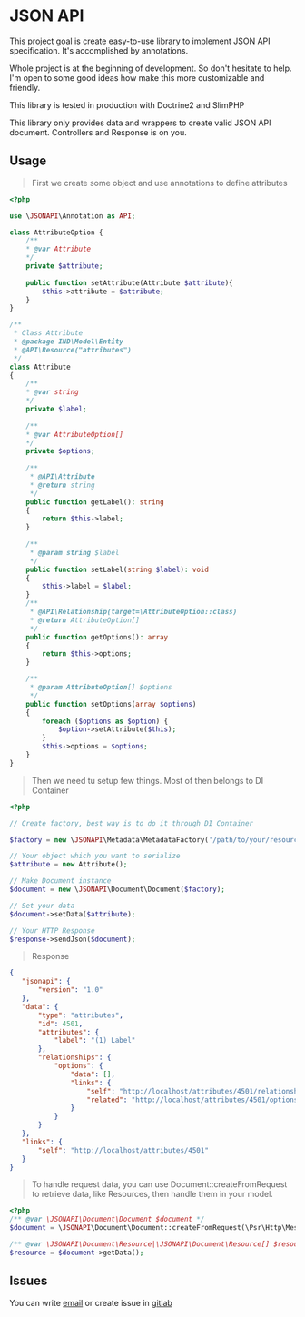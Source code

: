 # JSON API

This project goal is create easy-to-use library to implement JSON API specification.
It's accomplished by annotations.

Whole project is at the beginning of development. So don't hesitate to help.
I'm open to some good ideas how make this more customizable and friendly.

This library is tested in production with Doctrine2 and SlimPHP

This library only provides data and wrappers to create valid JSON API document. Controllers and Response is on you.


## Usage

> First we create some object and use annotations to define attributes

```php
<?php

use \JSONAPI\Annotation as API;

class AttributeOption {
    /**
    * @var Attribute 
    */
    private $attribute;
    
    public function setAttribute(Attribute $attribute){
        $this->attribute = $attribute;        
    }
}

/**
 * Class Attribute
 * @package IND\Model\Entity
 * @API\Resource("attributes")
 */
class Attribute
{
    /**
    * @var string 
    */
    private $label;
    
    /**
    * @var AttributeOption[]
    */
    private $options;
    
    /**
     * @API\Attribute
     * @return string
     */
    public function getLabel(): string
    {
        return $this->label;
    }
    
    /**
     * @param string $label
     */
    public function setLabel(string $label): void
    {
        $this->label = $label;
    }
    /**
     * @API\Relationship(target=\AttributeOption::class)
     * @return AttributeOption[]
     */
    public function getOptions(): array
    {
        return $this->options;
    }

    /**
     * @param AttributeOption[] $options
     */
    public function setOptions(array $options)
    {
        foreach ($options as $option) {
            $option->setAttribute($this);
        }
        $this->options = $options;
    }
}
``` 

> Then we need tu setup few things. Most of then belongs to DI Container

```php
<?php

// Create factory, best way is to do it through DI Container

$factory = new \JSONAPI\Metadata\MetadataFactory('/path/to/your/resources');

// Your object which you want to serialize
$attribute = new Attribute();

// Make Document instance
$document = new \JSONAPI\Document\Document($factory);

// Set your data
$document->setData($attribute);

// Your HTTP Response 
$response->sendJson($document);
```

> Response 
 
 ```json
{
    "jsonapi": {
        "version": "1.0"
    },
    "data": {
        "type": "attributes",
        "id": 4501,
        "attributes": {
            "label": "(1) Label"
        },
        "relationships": {
            "options": {
                "data": [],
                "links": {
                    "self": "http://localhost/attributes/4501/relationships/options",
                    "related": "http://localhost/attributes/4501/options"
                }
            }
        }
    },
    "links": {
        "self": "http://localhost/attributes/4501"
    }
}
```

> To handle request data, you can use Document::createFromRequest to retrieve data, 
like Resources, then handle them in your model.

```php
<?php
/** @var \JSONAPI\Document\Document $document */
$document = \JSONAPI\Document\Document::createFromRequest(\Psr\Http\Message\RequestInterface $request);

/** @var \JSONAPI\Document\Resource|\JSONAPI\Document\Resource[] $resource */
$resource = $document->getData();

```

## Issues

You can write [email](mailto://incoming+bednic-json-api-10827057-issue-@incoming.gitlab.com) or
create issue in [gitlab](https://gitlab.com/bednic/json-api/issues)
